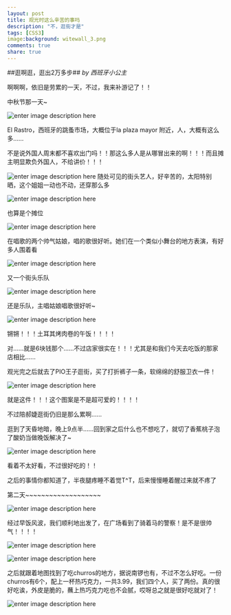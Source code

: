 ```yaml
---
layout: post
title: 观光时这么辛苦的事吗
description: "不，逛街才是"
tags: [CSS3]
image:background: witewall_3.png
comments: true
share: true
---
```

##逛啊逛，逛出2万多步##
*by 西班牙小公主*

啊啊啊，依旧是劳累的一天，不过，我来补游记了！！

中秋节那一天~

![enter image description here](http://ww4.sinaimg.cn/mw690/6bfe8f1bgw1ewit0b2pjtj21sz1sznpd.jpg)

El Rastro，西班牙的跳蚤市场，大概位于la plaza mayor 附近，人，大概有这么多……

不是说外国人周末都不喜欢出门吗！！那这么多人是从哪冒出来的啊！！！而且摊主明显欺负外国人，不给讲价！！！

![enter image description here](http://ww1.sinaimg.cn/mw690/6bfe8f1bgw1ewho4sxnwlj22yo1o0kjn.jpg)
随处可见的街头艺人，好辛苦的，太阳特别晒，这个姐姐一动也不动，还穿那么多

![enter image description here](http://ww2.sinaimg.cn/mw690/6bfe8f1bgw1ewiszf088mj21w01w07wi.jpg)

也算是个摊位

![enter image description here](http://ww4.sinaimg.cn/mw690/6bfe8f1bgw1ewiszmtnvrj21w01w07wi.jpg)

在唱歌的两个帅气姑娘，唱的歌很好听。她们在一个类似小舞台的地方表演，有好多人围着看

![enter image description here](http://ww4.sinaimg.cn/mw690/6bfe8f1bgw1ewit01nev7j21kt1n37wh.jpg)

又一个街头乐队

![enter image description here](http://ww3.sinaimg.cn/mw690/6bfe8f1bgw1ewit05b60wj21kh1kh1kx.jpg)

还是乐队，主唱姑娘唱歌很好听~

![enter image description here](http://ww4.sinaimg.cn/mw690/6bfe8f1bgw1ewiszwovidj21w01w07wh.jpg)

锵锵！！！土耳其烤肉卷的午饭！！！！

对……就是6块钱那个……不过店家很实在！！！尤其是和我们今天去吃饭的那家店相比……

观光完之后就去了PIO王子逛街，买了打折裤子一条，软绵绵的舒服卫衣一件！

![enter image description here](http://ww3.sinaimg.cn/mw690/6bfe8f1bgw1ewho4wunesj214i2001kx.jpg)

就是这件！！！这个图案是不是超可爱的！！！！

不过陪郝婕逛街仍旧是那么累啊……

逛到了天昏地暗，晚上9点半……回到家之后什么也不想吃了，就切了香蕉桃子泡了酸奶当做晚饭解决了~

![enter image description here](http://ww4.sinaimg.cn/mw690/6bfe8f1bgw1ewho4j8u5lj22yo1o07wi.jpg)

看着不太好看，不过很好吃的！！

之后的事情你都知道了，半夜腿疼睡不着觉T^T，后来慢慢睡着醒过来就不疼了

第二天~~~~~~~~~~~~~~~~~~~


![enter image description here](http://ww3.sinaimg.cn/mw690/6bfe8f1bgw1ewiusjikx9j22yo1o0e83.jpg)

经过早饭风波，我们顺利地出发了，在广场看到了骑着马的警察！是不是很帅气！！！！

![enter image description here](http://ww2.sinaimg.cn/mw690/6bfe8f1bgw1ewiusaqfgbj22yo1o07wj.jpg)

![enter image description here](http://ww4.sinaimg.cn/mw690/6bfe8f1bgw1ewiusnw7usj22yo1o0b2a.jpg)

之后就跟着地图找到了吃churros的地方，据说南锣也有，不过不怎么好吃。一份churros有6个，配上一杯热巧克力，一共3.99，我们四个人，买了两份。真的很好吃诶，外皮是脆的，蘸上热巧克力吃也不会腻，哎呀总之就是很好吃就对了！

![enter image description here](http://ww4.sinaimg.cn/mw690/6bfe8f1bgw1ewit3dceavj21o02yo4qr.jpg)
